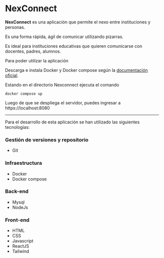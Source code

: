 # NexConnect

**NexConnect** es una aplicación que permite el nexo entre instituciones y personas.

Es una forma rápida, ágil de comunicar utilizando pizarras.

Es ideal para instituciones educativas que quieren comunicarse con docentes, padres, alumnos.

Para poder utilizar la aplicación

Descarga e instala Docker y Docker compose según la [documentación oficial](https://www.docker.com/).

Estando en el directorio Nexconnect ejecuta el comando 

```
docker compose up
```

Luego de que se despliega el servidor, puedes ingresar a https://localhost:8080

----------------


Para el desarrollo de esta aplicación se han utilizado las siguientes tecnologías:


### Gestión de versiones y repositorio
- Git

### Infraestructura
- Docker
- Docker compose

### Back-end
- Mysql
- NodeJs

### Front-end
- HTML
- CSS
- Javascript
- ReactJS
- Tailwind
